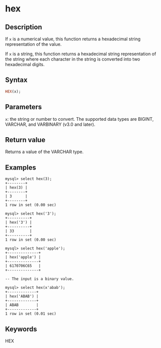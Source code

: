 ---
---

# hex

## Description

If `x` is a numerical value, this function returns a hexadecimal string representation of the value.

If `x` is a string, this function returns a hexadecimal string representation of the string where each character in the string is converted into two hexadecimal digits.

## Syntax

```Haskell
HEX(x);
```

## Parameters

`x`: the string or number to convert. The supported data types are BIGINT, VARCHAR, and VARBINARY (v3.0 and later).

## Return value

Returns a value of the VARCHAR type.

## Examples

```Plain Text
mysql> select hex(3);
+--------+
| hex(3) |
+--------+
| 3      |
+--------+
1 row in set (0.00 sec)

mysql> select hex('3');
+----------+
| hex('3') |
+----------+
| 33       |
+----------+
1 row in set (0.00 sec)

mysql> select hex('apple');
+--------------+
| hex('apple') |
+--------------+
| 6170706C65   |
+--------------+

-- The input is a binary value.

mysql> select hex(x'abab');
+-------------+
| hex('ABAB') |
+-------------+
| ABAB        |
+-------------+
1 row in set (0.01 sec)
```

## Keywords

HEX
